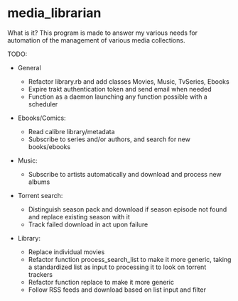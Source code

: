 # media_librarian

What is it?
This program is made to answer my various needs for automation of the management of various media collections.

TODO:
* General
    * Refactor library.rb and add classes Movies, Music, TvSeries, Ebooks
    * Expire trakt authentication token and send email when needed
    * Function as a daemon launching any function possible with a scheduler
    
* Ebooks/Comics:
    * Read calibre library/metadata
    * Subscribe to series and/or authors, and search for new books/ebooks
    
* Music:
    * Subscribe to artists automatically and download and process new albums
    
* Torrent search:
    * Distinguish season pack and download if season episode not found and replace existing season with it
    * Track failed download in act upon failure
    
* Library:
    * Replace individual movies
    * Refactor function process_search_list to make it more generic, taking a standardized list as input to processing it to look on torrent trackers
    * Refactor function replace to make it more generic
    * Follow RSS feeds and download based on list input and filter
